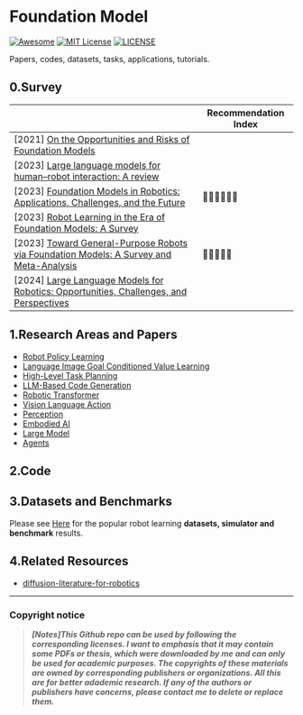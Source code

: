 # Foundation Model

[![Awesome](https://awesome.re/badge.svg)](https://awesome.re) [![MIT License](https://img.shields.io/badge/license-MIT-green.svg)](https://opensource.org/licenses/MIT) [![LICENSE](https://img.shields.io/badge/license-Anti%20996-blue.svg)](https://github.com/996icu/996.ICU/blob/master/LICENSE)

Papers, codes, datasets, tasks, applications, tutorials.



## 0.Survey

|                                                              | Recommendation Index                       |
| ------------------------------------------------------------ | ------------------------------------------ |
| [2021] [On the Opportunities and Risks of Foundation Models](https://arxiv.org/abs/2108.07258) |                                            |
| [2023] [Large language models for human–robot interaction: A review](https://www.sciencedirect.com/science/article/pii/S2667379723000451) |                                            |
| [2023] [Foundation Models in Robotics: Applications, Challenges, and the Future](https://arxiv.org/abs/2312.07843) | :star2::star2::star2::star2::star2::star2: |
| [2023] [Robot Learning in the Era of Foundation Models: A Survey](https://arxiv.org/abs/2311.14379) |                                            |
| [2023] [Toward General-Purpose Robots via Foundation Models: A Survey and Meta-Analysis](https://arxiv.org/abs/2312.08782) | :star2::star2::star2::star2::star2:        |
| [2024] [Large Language Models for Robotics: Opportunities, Challenges, and Perspectives](https://arxiv.org/abs/2401.04334) |                                            |



## 1.Research Areas and Papers

- [Robot Policy Learning](https://github.com/Evan-wyl/Robot-Learning/blob/master/fm/papers/rpl.md)
- [Language Image Goal Conditioned Value Learning](https://github.com/Evan-wyl/Robot-Learning/blob/master/fm/papers/ligcvl.md)
- [High-Level Task Planning](https://github.com/Evan-wyl/Robot-Learning/blob/master/fm/papers/hltp.md)
- [LLM-Based Code Generation](https://github.com/Evan-wyl/Robot-Learning/blob/master/fm/papers/llmcg.md)
- [Robotic Transformer](https://github.com/Evan-wyl/Robot-Learning/blob/master/fm/papers/rt.md)
- [Vision Language Action](https://github.com/Evan-wyl/Robot-Learning/blob/master/fm/papers/vla.md)
- [Perception](https://github.com/Evan-wyl/Robot-Learning/blob/master/fm/papers/perception.md)
- [Embodied AI](https://github.com/Evan-wyl/Robot-Learning/blob/master/fm/papers/ea.md)
- [Large Model](https://github.com/Evan-wyl/Robot-Learning/blob/master/fm/papers/lm.md)
- [Agents](https://github.com/Evan-wyl/Robot-Learning/blob/master/fm/papers/agents.md)



## 2.Code





## 3.Datasets and Benchmarks

Please see [Here](https://github.com/Evan-wyl/Robot-Learning/tree/master/ei/data) for the popular robot learning **datasets, simulator and benchmark** results.



## 4.Related Resources

- [diffusion-literature-for-robotics](https://github.com/mbreuss/diffusion-literature-for-robotics)



------

### Copyright notice

> ***[Notes]This Github repo can be used by following the corresponding licenses. I want to emphasis that it may contain some PDFs or thesis, which were downloaded by me and can only be used for academic purposes. The copyrights of these materials are owned by corresponding publishers or organizations. All this are for better adademic research. If any of the authors or publishers have concerns, please contact me to delete or replace them.***